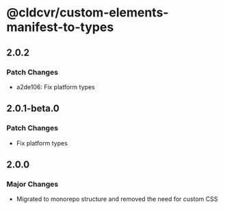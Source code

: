 # @cldcvr/custom-elements-manifest-to-types

## 2.0.2

### Patch Changes

- a2de106: Fix platform types

## 2.0.1-beta.0

### Patch Changes

- Fix platform types

## 2.0.0

### Major Changes

- Migrated to monorepo structure and removed the need for custom CSS
